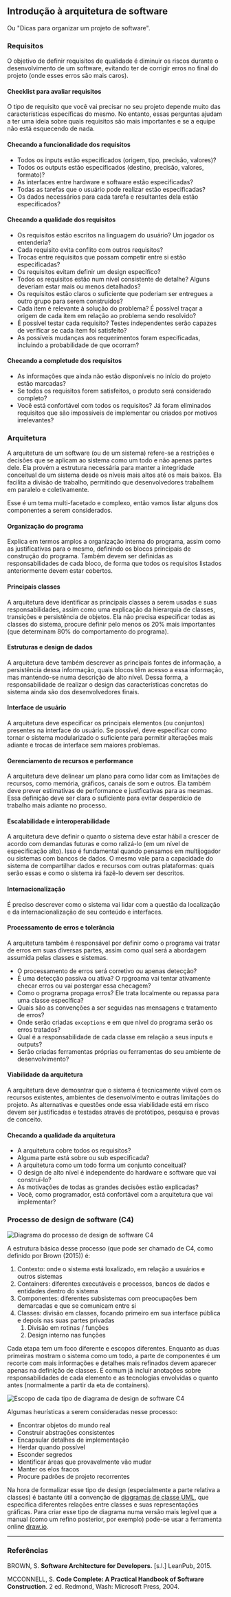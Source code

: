 ## Introdução à arquitetura de software

Ou "Dicas para organizar um projeto de software".

### Requisitos

O objetivo de definir requisitos de qualidade é diminuir os riscos durante o desenvolvimento de um software, evitando ter de corrigir erros no final do projeto (onde esses erros são mais caros).

#### Checklist para avaliar requisitos

O tipo de requisito que você vai precisar no seu projeto depende muito das características específicas do mesmo. No entanto, essas perguntas ajudam a ter uma ideia sobre quais requisitos são mais importantes e se a equipe não está esquecendo de nada.

#### Checando a funcionalidade dos requisitos

- Todos os inputs estão especificados (origem, tipo, precisão, valores)?
- Todos os outputs estão especificados (destino, precisão, valores, formato)?
- As interfaces entre hardware e software estão especificadas?
- Todas as tarefas que o usuário pode realizar estão especificadas?
- Os dados necessários para cada tarefa e resultantes dela estão especificados?

#### Checando a qualidade dos requisitos

- Os requisitos estão escritos na linguagem do usuário? Um jogador os entenderia?
- Cada requisito evita conflito com outros requisitos?
- Trocas entre requisitos que possam competir entre si estão especificadas?
- Os requisitos evitam definir um design específico?
- Todos os requisitos estão num nível consistente de detalhe? Alguns deveriam estar mais ou menos detalhados?
- Os requisitos estão claros o suficiente que poderiam ser entregues a outro grupo para serem construídos? 
- Cada item é relevante à solução do problema? É possível traçar a origem de cada item em relação ao problema sendo resolvido?
- É possível testar cada requisito? Testes independentes serão capazes de verificar se cada item foi satisfeito?
- As possíveis mudanças aos requerimentos foram especificadas, incluindo a probabilidade de que ocorram?

#### Checando a completude dos requisitos

- As informações que ainda não estão disponíveis no início do projeto estão marcadas?
- Se todos os requisitos forem satisfeitos, o produto será considerado completo?
- Você está confortável com todos os requisitos? Já foram eliminados requisitos que são impossíveis de implementar ou criados por motivos irrelevantes?

### Arquitetura

A arquitetura de um software (ou de um sistema) refere-se a restrições e decisões que se aplicam ao sistema como um todo e não apenas partes dele. Ela provém a estrutura necessária para manter a integridade conceitual de um sistema desde os níveis mais altos até os mais baixos. Ela facilita a divisão de trabalho, permitindo que desenvolvedores trabalhem em paralelo e coletivamente.

Esse é um tema multi-facetado e complexo, então vamos listar alguns dos componentes a serem considerados.

#### Organização do programa

Explica em termos amplos a organização interna do programa, assim como as justificativas para o mesmo, definindo os blocos principais de construção do programa. Também devem ser definidas as responsabilidades de cada bloco, de forma que todos os requisitos listados anteriormente devem estar cobertos.

####  Principais classes

A arquitetura deve identificar as principais classes a serem usadas e suas responsabilidades, assim como uma explicação da hierarquia de classes, transições e persistência de objetos. Ela não precisa especificar todas as classes do sistema, procure definir pelo menos os 20% mais importantes (que determinam 80% do comportamento do programa).

#### Estruturas e design de dados

A arquitetura deve também descrever as principais fontes de informação, a persistência dessa informação, quais blocos têm acesso a essa informação, mas mantendo-se numa descrição de alto nível. Dessa forma, a responsabilidade de realizar o design das características concretas do sistema ainda são dos desenvolvedores finais.

#### Interface de usuário

A arquitetura deve especificar os principais elementos (ou conjuntos) presentes na interface do usuário. Se possível, deve especificar como tornar o sistema modularizado o suficiente para permitir alterações mais adiante e trocas de interface sem maiores problemas.

#### Gerenciamento de recursos e performance

A arquitetura deve delinear um plano para como lidar com as limitações de recursos, como memória, gráficos, canais de som e outros. Ela também deve prever estimativas de performance e justficativas para as mesmas. Essa definição deve ser clara o suficiente para evitar desperdício de trabalho mais adiante no processo.

#### Escalabilidade e interoperabilidade

A arquitetura deve definir o quanto o sistema deve estar hábil a crescer de acordo com demandas futuras e como ralizá-lo (em um nível de especificação alto). Isso é fundamental quando pensamos em multijogador ou sistemas com bancos de dados. O mesmo vale para a capacidade do sistema de compartilhar dados e recursos com outras plataformas: quais serão essas e como o sistema irá fazê-lo devem ser descritos.

#### Internacionalização

É preciso descrever como o sistema vai lidar com a questão da localização e da internacionalização de seu conteúdo e interfaces. 

#### Processamento de erros e tolerância

A arquitetura também é responsável por definir como o programa vai tratar de erros em suas diversas partes, assim como qual será a abordagem assumida pelas classes e sistemas. 

- O processamento de erros será corretivo ou apenas detecção?
- É uma detecção passiva ou ativa? O rpgroama vai tentar ativamente checar erros ou vai postergar essa checagem?
- Como o programa propaga erros? Ele trata localmente ou repassa para uma classe específica?
- Quais são as convenções a ser seguidas nas mensagens e tratamento de erros?
- Onde serão criadas `exceptions` e em que nível do programa serão os erros tratados?
- Qual é a responsabilidade de cada classe em relação a seus inputs e outputs?
- Serão criadas ferramentas próprias ou ferramentas do seu ambiente de desenvolvimento?

#### Viabilidade da arquitetura

A arquitetura deve demosntrar que o sistema é tecnicamente viável com os recursos existentes, ambientes de desenvolvimento e outras limitações do projeto. As alternativas e questões onde essa viabilidade está em risco devem ser justificadas e testadas através de protótipos, pesquisa e provas de conceito.

#### Checando a qualidade da arquitetura

- A arquitetura cobre todos os requisitos?
- Alguma parte está sobre ou sub especificada?
- A arquitetura como um todo forma um conjunto conceitual?
- O design de alto nível é independente do hardware e software que vai construí-lo?
- As motivações de todas as grandes decisões estão explicadas?
- Você, como programador, está confortável com a arquitetura que vai implementar?

### Processo de design de software (C4)

![Diagrama do processo de design de software C4](../imgs/diagramas-c4.png)

A estrutura básica desse processo (que pode ser chamado de C4, como definido por Brown (2015)) é:

1. Contexto: onde o sistema está loxalizado, em relação a usuários e outros sistemas
2. Containers: diferentes executáveis e processos, bancos de dados e entidades dentro do sistema
3. Componentes: diferentes subsistemas com preocupações bem demarcadas e que se comunicam entre si
4. Classes: divisão em classes, focando primeiro em sua interface pública e depois nas suas partes privadas
    1. Divisão em rotinas / funções
    2. Design interno nas funções
    
Cada etapa tem um foco diferente e escopos diferentes. Enquanto as duas primeiras mostram o sistema como um todo, a parte de componentes é um recorte com mais informações e detalhes mais refinados devem aparecer apenas na definição de classes. É comum já incluir anotações sobre responsabilidades de cada elemento e as tecnologias envolvidas o quanto antes (normalmente a partir da eta de containers).

![Escopo de cada tipo de diagrama de design de software C4](../imgs/foco-c4.png)

Algumas heurísticas a serem consideradas nesse processo:

- Encontrar objetos do mundo real
- Construir abstrações consistentes
- Encapsular detalhes de implementação
- Herdar quando possível
- Esconder segredos
- Identificar áreas que provavelmente vão mudar
- Manter os elos fracos
- Procure padrões de projeto recorrentes

Na hora de formalizar esse tipo de design (especialmente a parte relativa a classes) é bastante útil a convenção de [diagramas de classe UML](https://en.wikipedia.org/wiki/Class_diagram), que especifica diferentes relações entre classes e suas representações gráficas. Para criar esse tipo de diagrama numa versão mais legível que a manual (como um refino posterior, por exemplo) pode-se usar a ferramenta online [draw.io](http://draw.io).

---
### Referências

BROWN, S. **Software Architecture for Developers.** [s.l.] LeanPub, 2015. 

MCCONNELL, S. **Code Complete: A Practical Handbook of Software Construction**. 2 ed. Redmond, Wash: Microsoft Press, 2004.
